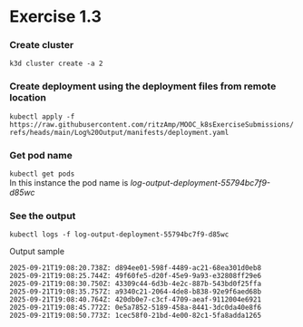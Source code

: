 # Exercise 1.3

### Create cluster  
`k3d cluster create -a 2`   

### Create deployment using the deployment files from remote location
`kubectl apply -f https://raw.githubusercontent.com/ritzAmp/MOOC_k8sExerciseSubmissions/refs/heads/main/Log%20Output/manifests/deployment.yaml`  

### Get pod name  
`kubectl get pods`  
  In this instance the pod name is *log-output-deployment-55794bc7f9-d85wc*   
  
### See the output  
`kubectl logs -f log-output-deployment-55794bc7f9-d85wc`  

Output sample  
```
2025-09-21T19:08:20.738Z: d894ee01-598f-4489-ac21-68ea301d0eb8
2025-09-21T19:08:25.744Z: 49f60fe5-d20f-45e9-9a93-e32808ff29e6
2025-09-21T19:08:30.750Z: 43309c44-6d3b-4e2c-887b-543bd0f25ffa
2025-09-21T19:08:35.757Z: a9340c21-2064-4de8-b838-92e9f6aed68b
2025-09-21T19:08:40.764Z: 420db0e7-c3cf-4709-aeaf-9112004e6921
2025-09-21T19:08:45.772Z: 0e5a7852-5189-458a-8441-3dc0da40e8f6
2025-09-21T19:08:50.773Z: 1cec58f0-21bd-4e00-82c1-5fa8adda1265
```



